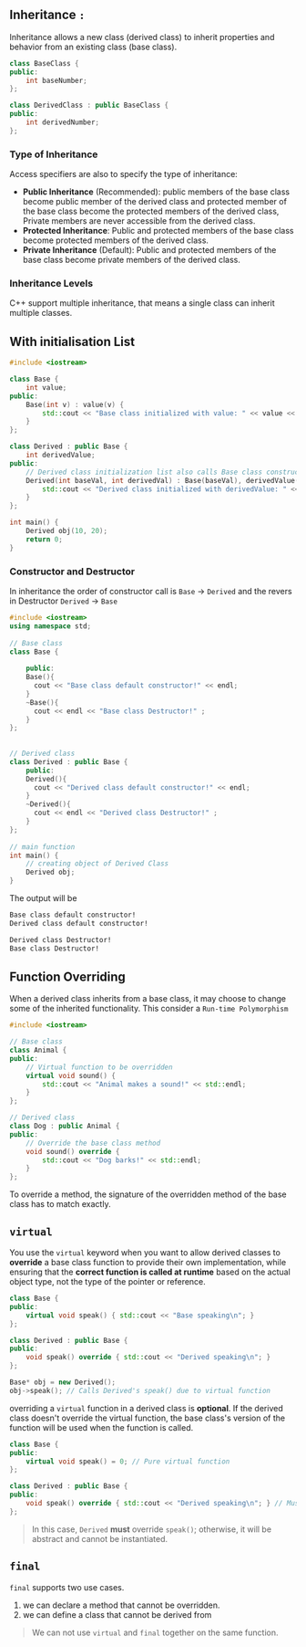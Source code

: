 ## Inheritance `:`
Inheritance allows a new class (derived class) to inherit properties and behavior from an existing class (base class).
``` cpp
class BaseClass {
public:
    int baseNumber;
};

class DerivedClass : public BaseClass {
public:
    int derivedNumber;
};
```

### Type of Inheritance
Access specifiers are also to specify the type of inheritance:
- **Public Inheritance** (Recommended): public members of the base class become public member of the derived class and protected member of the base class become the protected members of the derived class, Private members are never accessible from the derived class.
- **Protected Inheritance**: Public and protected members of the base class become protected members of the derived class.
- **Private Inheritance** (Default): Public and protected members of the base class become private members of the derived class.

### Inheritance Levels
C++ support multiple inheritance, that means a single class can inherit multiple classes.
## With initialisation List

``` cpp
#include <iostream>

class Base {
    int value;
public:
    Base(int v) : value(v) {
        std::cout << "Base class initialized with value: " << value << std::endl;
    }
};

class Derived : public Base {
    int derivedValue;
public:
    // Derived class initialization list also calls Base class constructor
    Derived(int baseVal, int derivedVal) : Base(baseVal), derivedValue(derivedVal) {
        std::cout << "Derived class initialized with derivedValue: " << derivedValue << std::endl;
    }
};

int main() {
    Derived obj(10, 20);
    return 0;
}
```
### Constructor and Destructor
In inheritance the order of constructor call is `Base` -> `Derived` and the revers in Destructor `Derived` -> `Base`

``` cpp
#include <iostream> 
using namespace std; 
  
// Base class 
class Base {    
    
    public: 
    Base(){
      cout << "Base class default constructor!" << endl;
    }
    ~Base(){
      cout << endl << "Base class Destructor!" ;
    }
}; 
  
  
// Derived class 
class Derived : public Base { 
    public:  
    Derived(){
      cout << "Derived class default constructor!" << endl;
    }
    ~Derived(){
      cout << endl << "Derived class Destructor!" ;
    }
}; 
  
// main function 
int main() {    
    // creating object of Derived Class 
    Derived obj;
} 
```

The output will be 
``` bash
Base class default constructor!
Derived class default constructor!

Derived class Destructor! 
Base class Destructor!
```

## Function Overriding
When a derived class inherits from a base class, it may choose to change some of the inherited functionality.
This consider a `Run-time Polymorphism`

``` cpp
#include <iostream>

// Base class
class Animal {
public:
    // Virtual function to be overridden
    virtual void sound() {
        std::cout << "Animal makes a sound!" << std::endl;
    }
};

// Derived class
class Dog : public Animal {
public:
    // Override the base class method
    void sound() override {
        std::cout << "Dog barks!" << std::endl;
    }
};
```

To override a method, the signature of the overridden method of the base class has to match exactly.

## `virtual`
You use the `virtual` keyword when you want to allow derived classes to **override** a base class function to provide their own implementation, while ensuring that the **correct function is called at runtime** based on the actual object type, not the type of the pointer or reference.

``` cpp
class Base {
public:
    virtual void speak() { std::cout << "Base speaking\n"; }
};

class Derived : public Base {
public:
    void speak() override { std::cout << "Derived speaking\n"; }
};

Base* obj = new Derived();
obj->speak(); // Calls Derived's speak() due to virtual function
```

overriding a `virtual` function in a derived class is **optional**. If the derived class doesn't override the virtual function, the base class's version of the function will be used when the function is called.

``` cpp
class Base {
public:
    virtual void speak() = 0; // Pure virtual function
};

class Derived : public Base {
public:
    void speak() override { std::cout << "Derived speaking\n"; } // Must override
};

```

>In this case, `Derived` **must** override `speak()`; otherwise, it will be abstract and cannot be instantiated.

## `final`
`final` supports two use cases. 
1. we can declare a method that cannot be overridden.
2. we can define a class that cannot be derived from

> We can not use `virtual` and `final` together on the same function.